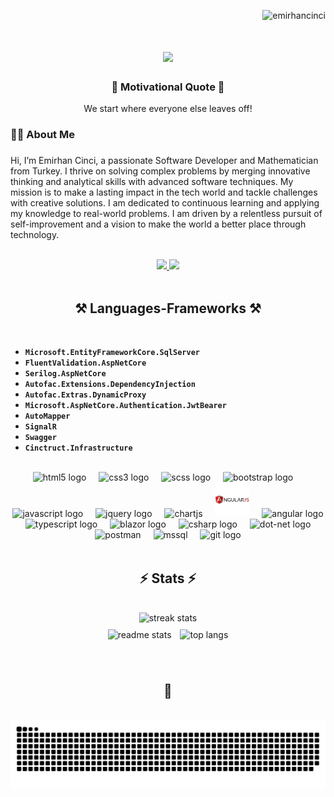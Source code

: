 <p align="right"> <img src="https://komarev.com/ghpvc/?username=emirhancinci&label=Profile%20views&color=0e75b6&style=flat" alt="emirhancinci" /> </p>

<h1 align="center">
    <img src="https://readme-typing-svg.herokuapp.com/?font=Righteous&size=35&center=true&vCenter=true&width=500&height=70&duration=4000&lines=Hi+There!+👋;+I'm+Emirhan+CİNCİ!;" />
</h1>


###

<h3 align="center">🌟 Motivational Quote 🌟</h3>

<p align="center">We start where everyone else leaves off!</p>

<h3>👩‍💻  About Me</h3>

###

<p>Hi, I’m Emirhan Cinci, a passionate Software Developer and Mathematician from Turkey. I thrive on solving complex problems by merging innovative thinking and analytical skills with advanced software techniques. My mission is to make a lasting impact in the tech world and tackle challenges with creative solutions. I am dedicated to continuous learning and applying my knowledge to real-world problems. I am driven by a relentless pursuit of self-improvement and a vision to make the world a better place through technology.</p>

<br/>

<div align="center"> 
  <a href="mailto:emirhan.cinci@gmail.com">
    <img src="https://img.shields.io/badge/Gmail-333333?style=for-the-badge&logo=gmail&logoColor=red" height=30 />
  </a>
  <a href="https://www.linkedin.com/in/emirhancinci/" target="_blank">
    <img src="https://img.shields.io/badge/LinkedIn-0077B5?style=for-the-badge&logo=linkedin&logoColor=white" height=30 target="_blank" />
  </a>
</div>

<br/>
 
<h2 align="center">⚒️ Languages-Frameworks ⚒️</h2>

<br/>

* **`Microsoft.EntityFrameworkCore.SqlServer`**
* **`FluentValidation.AspNetCore`**
* **`Serilog.AspNetCore`**
* **`Autofac.Extensions.DependencyInjection`**
* **`Autofac.Extras.DynamicProxy`**
* **`Microsoft.AspNetCore.Authentication.JwtBearer`**
* **`AutoMapper`**
* **`SignalR`**
* **`Swagger`**
* **`Cinctruct.Infrastructure`**

<br/>
<div align="center">
  <img src="https://cdn.jsdelivr.net/gh/devicons/devicon/icons/html5/html5-original.svg" height="55" alt="html5 logo" />
  <img width="12" />
  <img src="https://cdn.jsdelivr.net/gh/devicons/devicon/icons/css3/css3-original.svg" height="55" alt="css3 logo" />
  <img width="12" />
  <img src="https://cdn.jsdelivr.net/gh/devicons/devicon/icons/sass/sass-original.svg" height="55" alt="scss logo" />
  <img width="12" />
  <img src="https://cdn.jsdelivr.net/gh/devicons/devicon/icons/bootstrap/bootstrap-plain.svg" height="55" alt="bootstrap logo" />
  <img width="12" />
  <img src="https://cdn.jsdelivr.net/gh/devicons/devicon/icons/javascript/javascript-original.svg" height="55" alt="javascript logo" />
  <img width="12" />
  <img src="https://cdn.jsdelivr.net/gh/devicons/devicon/icons/jquery/jquery-original.svg" height="55" alt="jquery logo" />
  <img width="12" />
  <img src="https://www.chartjs.org/media/logo-title.svg" height="55" alt="chartjs"/>
  <img width="12" />
  <img src="https://raw.githubusercontent.com/devicons/devicon/master/icons/angularjs/angularjs-original-wordmark.svg" alt="angularjs" height="55"/>
  <img width="12" />
  <img src="https://cdn.jsdelivr.net/gh/devicons/devicon/icons/angular/angular-original.svg" height="55" alt="angular logo" />
  <img width="12" />
  <img src="https://cdn.jsdelivr.net/gh/devicons/devicon/icons/typescript/typescript-original.svg" height="55" alt="typescript logo" />
  <img width="12" />
  <img src="https://cdn.jsdelivr.net/gh/devicons/devicon/icons/blazor/blazor-original.svg" height="55" alt="blazor logo" />
  <img width="12" />
  <img src="https://cdn.jsdelivr.net/gh/devicons/devicon/icons/csharp/csharp-original.svg" height="55" alt="csharp logo" />
  <img width="12" />
  <img src="https://cdn.jsdelivr.net/gh/devicons/devicon/icons/dot-net/dot-net-plain-wordmark.svg" height="55" alt="dot-net logo" />
  <img width="12" />
  <img src="https://www.vectorlogo.zone/logos/getpostman/getpostman-icon.svg" height="55" alt="postman"/> 
  <img width="12" />
  <img src="https://www.svgrepo.com/show/303229/microsoft-sql-server-logo.svg" height="55" alt="mssql"/>
  <img width="12" />
  <img src="https://www.vectorlogo.zone/logos/git-scm/git-scm-icon.svg" height="55" alt="git logo" />
</div>

<br/>

<h2 align="center">⚡ Stats ⚡</h2>

<br>

<div align="center">
  <img width="390" style="margin-bottom: 10px;" src="https://github-readme-streak-stats-salesp07.vercel.app/?user=EmirhanCinci&count_private=true&theme=react&border_radius=10" alt="streak stats"/>
  <br/>
  <img width="390" src="https://github-readme-stats.vercel.app/api?username=EmirhanCinci&count_private=true&show_icons=true&theme=react&rank_icon=github&border_radius=10" alt="readme stats" />
  <img width="297" style="margin-left: 10px;" src="https://github-readme-stats.vercel.app/api/top-langs/?username=EmirhanCinci&hide=HTML&langs_count=8&layout=compact&theme=react&border_radius=10&size_weight=0.5&count_weight=0.5&exclude_repo=github-readme-stats" alt="top langs" />
</div>

###

<br/>

<div align="center">
  <h2>🐍</h2>
  <br>
  <img alt="snake eating my contributions" src="https://raw.githubusercontent.com/salesp07/salesp07/output/github-contribution-grid-snake.svg" />
  
  <br/><br/><br/>
</div>
